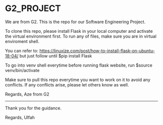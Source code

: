 # G2_PROJECT
We are from G2. This is the repo for our Software Engineering Project. 

To clone this repo, please install Flask in your local computer and activate the virtual environment first. To run any of files, make sure you are in virtual enviroment shell. 

You can refer to: https://linuxize.com/post/how-to-install-flask-on-ubuntu-18-04/ but just follow until $pip install Flask

To go into venv shell everytime before running flask website, run $source venv/bin/activate

Make sure to pull this repo everytime you want to work on it to avoid any conflicts. If any conflicts arise, please let others know as well. 

Regards,
Aze from G2

-----------

Thank you for the guidance.

Regards,
Ulfah

